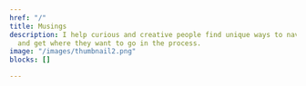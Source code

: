 ```yaml
---
href: "/"
title: Musings
description: I help curious and creative people find unique ways to navigate life
  and get where they want to go in the process.
image: "/images/thumbnail2.png"
blocks: []

---
```

